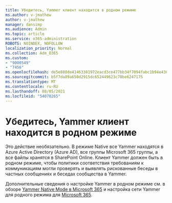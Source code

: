 ```yaml
---
title: Убедитесь, Yammer клиент находится в родном режиме
ms.author: v-jmathew
author: v-jmathew
manager: dansimp
ms.audience: Admin
ms.topic: article
ms.service: o365-administration
ROBOTS: NOINDEX, NOFOLLOW
localization_priority: Normal
ms.collection: Adm_O365
ms.custom:
- "9000549"
- "7456"
ms.openlocfilehash: de5e808de41463381972eacd3ce477bb34f7094fabc1b94e438964c350a78c0e
ms.sourcegitcommit: b5f7da89a650d2915dc652449623c78be6247175
ms.translationtype: MT
ms.contentlocale: ru-RU
ms.lasthandoff: 08/05/2021
ms.locfileid: "54070265"
---
```

# <a name="verify-your-yammer-tenant-is-in-native-mode"></a>Убедитесь, Yammer клиент находится в родном режиме

Это действие необязательно. В режиме Native все Yammer находятся в Azure Active Directory (Azure AD), все группы Microsoft 365 группы, а все файлы хранятся в SharePoint Online. Клиент Yammer должен быть в родном режиме, чтобы политики соответствия требованиям к коммуникациям могли проверять и выявлять рискованные беседы в частных сообщениях и беседах сообщества в Yammer.  
  
Дополнительные сведения о настройке Yammer в родном режиме см. в обзоре [Yammer Native Mode в Microsoft 365](https://go.microsoft.com/fwlink/?linkid=2129829) и настройка сети Yammer для родного режима для [Microsoft 365](https://go.microsoft.com/fwlink/?linkid=2129772).
